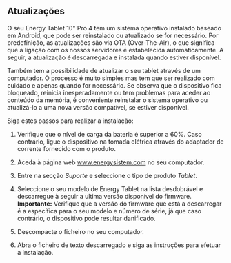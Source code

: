 ## Atualizações

O seu Energy Tablet 10" Pro 4 tem um sistema operativo instalado baseado em Android, que pode ser reinstalado ou atualizado se for necessário.  Por predefinição, as atualizações são via OTA (Over-The-Air), o que significa que a ligação com os nossos servidores é estabelecida automaticamente. A seguir, a atualização é descarregada e instalada quando estiver disponível.

Também tem a possibilidade de atualizar o seu tablet através de um computador. O processo é muito simples mas tem que ser realizado com cuidado e apenas quando for necessário. Se observa que o dispositivo fica bloqueado, reinicia inesperadamente ou tem problemas para aceder ao conteúdo da memória, é conveniente reinstalar o sistema operativo ou atualizá-lo a uma nova versão compatível, se estiver disponível.

Siga estes passos para realizar a instalação:

1.  Verifique que o nível de carga da bateria é superior a 60%.  Caso contrário, ligue o dispositivo na tomada elétrica através do adaptador de corrente fornecido com o produto.

2. Aceda à página web www.energysistem.com no seu computador.

3. Entre na secção *Suporte* e seleccione o tipo de produto *Tablet*.

4. Seleccione o seu modelo de Energy Tablet na lista desdobrável e descarregue à seguir a ultima versão disponível do firmware.
**Importante:**
Verifique que a versão do firmware que está a descarregar é a específica para o seu modelo e número de série, já que caso contrário, o dispositivo pode resultar danificado.

5. Descompacte o ficheiro no seu computador.

6. Abra o ficheiro de texto descarregado e siga as instruções para efetuar a instalação.



